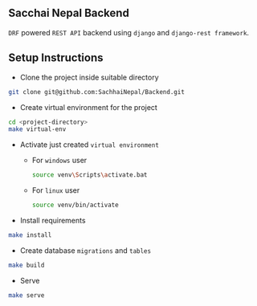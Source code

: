 ## Sacchai Nepal Backend
`DRF` powered `REST API` backend using `django` and `django-rest framework`.

## Setup Instructions
- Clone the project inside suitable directory
```sh
git clone git@github.com:SachhaiNepal/Backend.git
```
- Create virtual environment for the project
```sh
cd <project-directory>
make virtual-env
```
- Activate just created `virtual environment`

    - For `windows` user
        ```sh
        source venv\Scripts\activate.bat
        ```
    - For `linux` user
        ```sh
        source venv/bin/activate
        ```
- Install requirements
```sh
make install
```
- Create database `migrations` and `tables`
```sh
make build
```
- Serve
```sh
make serve
```

